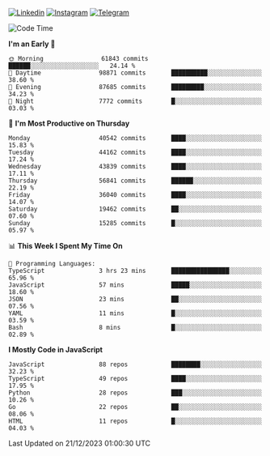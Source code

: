 [![Linkedin](https://img.shields.io/badge/-Archie-blue?style=flat-square&labelColor=gray&logo=Linkedin&logoColor=white&link=https://www.linkedin.com/in/archisdi)](https://www.linkedin.com/in/archisdi)
[![Instagram](https://img.shields.io/badge/-@archisdi-orange?style=flat-square&labelColor=gray&logo=Instagram&logoColor=white&link=https://www.instagram.com/archisdi)](https://www.instagram.com/archisdi)
[![Telegram](https://img.shields.io/badge/-aai-informational?style=flat-square&labelColor=gray&logo=telegram&logoColor=white&link=https://t.me/archisdi)](https://t.me/archisdi)

<!--START_SECTION:waka-->
![Code Time](http://img.shields.io/badge/Code%20Time-2%2C494%20hrs%2050%20mins-blue)

**I'm an Early 🐤** 

```text
🌞 Morning                61843 commits       ██████░░░░░░░░░░░░░░░░░░░   24.14 % 
🌆 Daytime                98871 commits       ██████████░░░░░░░░░░░░░░░   38.60 % 
🌃 Evening                87685 commits       █████████░░░░░░░░░░░░░░░░   34.23 % 
🌙 Night                  7772 commits        █░░░░░░░░░░░░░░░░░░░░░░░░   03.03 % 
```
📅 **I'm Most Productive on Thursday** 

```text
Monday                   40542 commits       ████░░░░░░░░░░░░░░░░░░░░░   15.83 % 
Tuesday                  44162 commits       ████░░░░░░░░░░░░░░░░░░░░░   17.24 % 
Wednesday                43839 commits       ████░░░░░░░░░░░░░░░░░░░░░   17.11 % 
Thursday                 56841 commits       ██████░░░░░░░░░░░░░░░░░░░   22.19 % 
Friday                   36040 commits       ████░░░░░░░░░░░░░░░░░░░░░   14.07 % 
Saturday                 19462 commits       ██░░░░░░░░░░░░░░░░░░░░░░░   07.60 % 
Sunday                   15285 commits       █░░░░░░░░░░░░░░░░░░░░░░░░   05.97 % 
```


📊 **This Week I Spent My Time On** 

```text
💬 Programming Languages: 
TypeScript               3 hrs 23 mins       ████████████████░░░░░░░░░   65.96 % 
JavaScript               57 mins             █████░░░░░░░░░░░░░░░░░░░░   18.60 % 
JSON                     23 mins             ██░░░░░░░░░░░░░░░░░░░░░░░   07.56 % 
YAML                     11 mins             █░░░░░░░░░░░░░░░░░░░░░░░░   03.59 % 
Bash                     8 mins              █░░░░░░░░░░░░░░░░░░░░░░░░   02.89 % 
```

**I Mostly Code in JavaScript** 

```text
JavaScript               88 repos            ████████░░░░░░░░░░░░░░░░░   32.23 % 
TypeScript               49 repos            ████░░░░░░░░░░░░░░░░░░░░░   17.95 % 
Python                   28 repos            ███░░░░░░░░░░░░░░░░░░░░░░   10.26 % 
Go                       22 repos            ██░░░░░░░░░░░░░░░░░░░░░░░   08.06 % 
HTML                     11 repos            █░░░░░░░░░░░░░░░░░░░░░░░░   04.03 % 
```




 Last Updated on 21/12/2023 01:00:30 UTC
<!--END_SECTION:waka-->